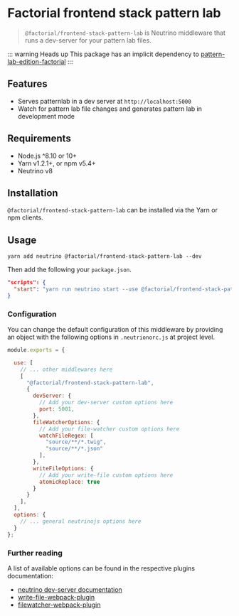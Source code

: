 # Factorial frontend stack pattern lab

> `@factorial/frontend-stack-pattern-lab` is Neutrino middleware that runs a dev-server for your pattern lab files.

::: warning Heads up
This package has an implicit dependency to [pattern-lab-edition-factorial](https://github.com/factorial-io/pattern-lab-edition-factorial)
:::

## Features

- Serves patternlab in a dev server at `http://localhost:5000`
- Watch for pattern lab file changes and generates pattern lab in development mode

## Requirements

- Node.js ^8.10 or 10+
- Yarn v1.2.1+, or npm v5.4+
- Neutrino v8

## Installation

`@factorial/frontend-stack-pattern-lab` can be installed via the Yarn or npm clients.

## Usage

    yarn add neutrino @factorial/frontend-stack-pattern-lab --dev

Then add the following your `package.json`.

```json
"scripts": {
  "start": "yarn run neutrino start --use @factorial/frontend-stack-pattern-lab",
}
```

### Configuration

You can change the default configuration of this middleware by providing an
object with the following options in `.neutrionorc.js` at project level.

```js
module.exports = {

  use: [
    // ... other middlewares here
    [
      "@factorial/frontend-stack-pattern-lab",
      {
        devServer: {
          // Add your dev-server custom options here
          port: 5001,
        },
        fileWatcherOptions: {
          // Add your file-watcher custom options here
          watchFileRegex: [
            "source/**/*.twig",
            "source/**/*.json"
          ],
        },
        writeFileOptions: {
          // Add your write-file custom options here
          atomicReplace: true
        }
      }
    ],
  ],
  options: {
    // ... general neutrinojs options here
  }
};
```

### Further reading

A list of available options can be found in the respective plugins documentation:

- [neutrino dev-server documentation](https://neutrinojs.org/packages/dev-server/)
- [write-file-webpack-plugin](https://www.npmjs.com/package/write-file-webpack-plugin)
- [filewatcher-webpack-plugin](https://www.npmjs.com/package/filewatcher-webpack-plugin)
